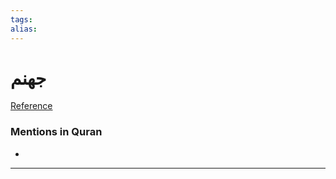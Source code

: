```yaml
---
tags: 
alias: 
---
```


# جهنم

[Reference](https://corpus.quran.com/concept.jsp?id=hell)

### Mentions in Quran
- 

---

